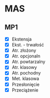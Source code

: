 # MAS

## MP1
  - [x] Ekstensja
  - [x] Ekst. - trwałość
  - [x] Atr. złożony
  - [x] Atr. opcjonaln
  - [x] Atr. powtarzalny
  - [x] Atr. klasowy
  - [x] Atr. pochodny
  - [x] Met. klasowa
  - [x] Przesłonięcie
  - [x] Przeciążenie